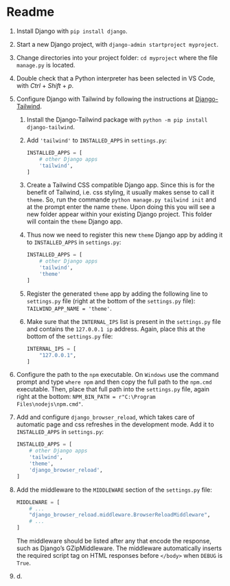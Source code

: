 # Readme

1. Install Django with `pip install django`.
2. Start a new Django project, with `django-admin startproject myproject`.
3. Change directories into your project folder: `cd myproject` where the file `manage.py` is located.
4. Double check that a Python interpreter has been selected in VS Code, with _Ctrl_ + _Shift_ + _p_.
5. Configure Django with Tailwind by following the instructions at [Django-Tailwind](https://django-tailwind.readthedocs.io/en/latest/installation.html).
   1. Install the Django-Tailwind package with `python -m pip install django-tailwind`.
   2. Add `'tailwind'` to `INSTALLED_APPS` in `settings.py`:

      ```python
      INSTALLED_APPS = [
          # other Django apps
          'tailwind',
      ]
      ```

   3. Create a Tailwind CSS compatible Django app. Since this is for the benefit of Tailwind, i.e. css styling, it usually makes sense to call it `theme`. So, run the commande `python manage.py tailwind init` and at the prompt enter the name `theme`. Upon doing this you will see a new folder appear within your existing Django project. This folder will contain the `theme` Django app.
   4. Thus now we need to register this new `theme` Django app by adding it to `INSTALLED_APPS` in `settings.py`:

       ```python
       INSTALLED_APPS = [
           # other Django apps
           'tailwind',
           'theme'
       ]
       ```

   5. Register the generated `theme` app by adding the following line to `settings.py` file (right at the bottom of the `settings.py` file): `TAILWIND_APP_NAME = 'theme'`.
   6. Make sure that the `INTERNAL_IPS` list is present in the `settings.py` file and contains the `127.0.0.1 ip` address. Again, place this at the bottom of the `settings.py` file:

      ```python
      INTERNAL_IPS = [
          "127.0.0.1",
      ]
      ```

6. Configure the path to the `npm` executable. On `Windows` use the command prompt and type `where npm` and then copy the full path to the `npm.cmd` executable. Then, place that full path into the `settings.py` file, again right at the bottom: `NPM_BIN_PATH = r"C:\Program Files\nodejs\npm.cmd"`.
7. Add and configure `django_browser_reload`, which takes care of automatic page and css refreshes in the development mode. Add it to `INSTALLED_APPS` in `settings.py`:

   ```python
   INSTALLED_APPS = [
       # other Django apps
       'tailwind',
       'theme',
       'django_browser_reload',
   ]

8. Add the middleware to the `MIDDLEWARE` section of the `settings.py` file:

   ```python
   MIDDLEWARE = [
       # ...
       "django_browser_reload.middleware.BrowserReloadMiddleware",
       # ...
   ]
   ```

   The middleware should be listed after any that encode the response, such as Django’s GZipMiddleware. The middleware automatically inserts the required script tag on HTML responses before `</body>` when `DEBUG` is `True`.

9. d.
